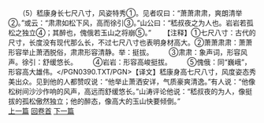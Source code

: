 　　（5）嵇康身长七尺八寸，风姿特秀①。见者叹曰：“萧萧肃肃，爽朗清举②。”或云：“肃肃如松下风，高而徐引③。”山公曰：“嵇叔夜之为人也。岩岩若孤松之独立④；其醉也，傀俄若玉山之将崩⑤。”
　　【注释】①七尺八寸：古代的尺寸，长度没有现代那么长，不过七尺八寸也表明身材高大。②萧萧肃肃：萧萧形容举止萧洒脱俗，肃肃形容清静。举：挺拔。
　　③肃肃：象声词，形容风声。徐引：舒缓悠长。
　　④岩岩：形容高峻挺拔。
　　⑤傀俄：同“巍峨”，形容高大雄伟。</PGN0390.TXT/PGN>【译文】嵇康身高七尺八寸，风度姿态秀美出众。见到他的人都赞叹说：“他举止萧洒安详，气质豪爽清逸。”有人说：“他像松树间沙沙作响的风声，高远而舒缓悠长。”山涛评论他说：“嵇叔夜的为人，像挺拔的孤松傲然独立；他的醉态，像高大的玉山快要倾倒。”
<br>[上一篇](14_04) [回卷首](14_00) [下一篇](14_06)
